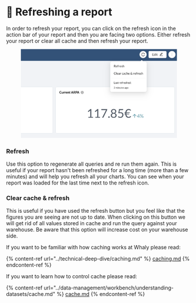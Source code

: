 # 🔁 Refreshing a report

In order to refresh your report, you can click on the refresh icon in the action bar of your report and then you are facing two options. Either refresh your report or clear all cache and then refresh your report.

<figure><img src="../.gitbook/assets/image (2) (2).png" alt=""><figcaption></figcaption></figure>

### Refresh

Use this option to regenerate all queries and re run them again. This is useful if your report hasn't been refreshed for a long time (more than a few minutes) and will help you refresh all your charts. You can see when your report was loaded for the last time next to the refresh icon.

### Clear cache & refresh

This is useful if you have used the refresh button but you feel like that the figures you are seeing are not up to date. When clicking on this button we will get rid of all values stored in cache and run the query against your warehouse. Be aware that this option will increase cost on your warehouse side.



If you want to be familiar with how caching works at Whaly please read:

{% content-ref url="../technical-deep-dive/caching.md" %}
[caching.md](../technical-deep-dive/caching.md)
{% endcontent-ref %}

If you want to learn how to control cache please read:

{% content-ref url="../data-management/workbench/understanding-datasets/cache.md" %}
[cache.md](../data-management/workbench/understanding-datasets/cache.md)
{% endcontent-ref %}
